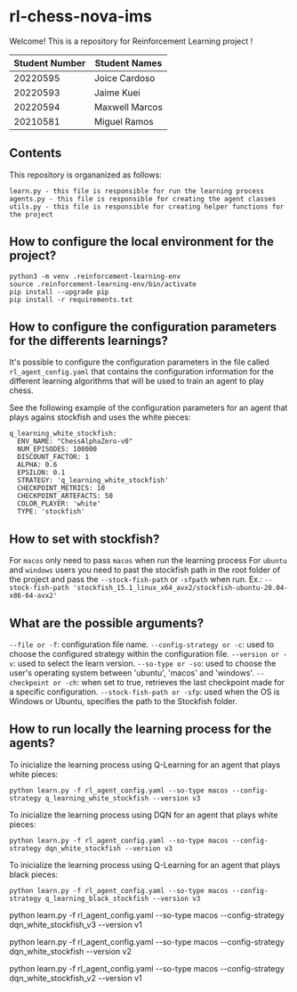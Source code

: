 # rl-chess-nova-ims

Welcome! This is a repository for Reinforcement Learning project ! 

| Student Number | Student Names |
|---|---|
| 20220595 | Joice Cardoso | 
| 20220593 | Jaime Kuei | 
| 20220594 | Maxwell Marcos | 
| 20210581 | Miguel Ramos |

## Contents
This repository is organanized as follows:
```
learn.py - this file is responsible for run the learning process
agents.py - this file is responsible for creating the agent classes  
utils.py - this file is responsible for creating helper functions for the project
```
## How to configure the local environment for the project?

 ```
python3 -m venv .reinforcement-learning-env
source .reinforcement-learning-env/bin/activate
pip install --upgrade pip
pip install -r requirements.txt
 ```

## How to configure the configuration parameters for the differents learnings?

It's possible to configure the configuration parameters in the file called `rl_agent_config.yaml` that contains the configuration information for the different learning algorithms that will be used to train an agent to play chess.

See the following example of the configuration parameters for an agent that plays agains stockfish and uses the white pieces:

```
q_learning_white_stockfish:
  ENV_NAME: "ChessAlphaZero-v0"
  NUM_EPISODES: 100000
  DISCOUNT_FACTOR: 1
  ALPHA: 0.6
  EPSILON: 0.1
  STRATEGY: 'q_learning_white_stockfish'
  CHECKPOINT_METRICS: 10
  CHECKPOINT_ARTEFACTS: 50
  COLOR_PLAYER: 'white'
  TYPE: 'stockfish'
```
## How to set with stockfish?
For `macos` only need to pass `macos` when run the learning process
For `ubuntu` and `windows` users you need to past the stockfish path in the root folder of the 
project and pass the `--stock-fish-path` or `-sfpath` when run. 
Ex.: `--stock-fish-path 'stockfish_15.1_linux_x64_avx2/stockfish-ubuntu-20.04-x86-64-avx2'`

## What are the possible arguments?

`--file or -f`: configuration file name.
`--config-strategy or -c`: used to choose the configured strategy within the configuration file.
`--version or -v`: used to select the learn version.
`--so-type or -so`: used to choose the user's operating system between 'ubuntu', 'macos' and 'windows'.
`--checkpoint or -ch`: when set to true, retrieves the last checkpoint made for a specific configuration.
`--stock-fish-path or -sfp`: used when the OS is Windows or Ubuntu, specifies the path to the Stockfish folder.

## How to run locally the learning process for the agents?

To inicialize the learning process using Q-Learning for an agent that plays white pieces:
```
python learn.py -f rl_agent_config.yaml --so-type macos --config-strategy q_learning_white_stockfish --version v3
```

To inicialize the learning process using DQN for an agent that plays white pieces:
```
python learn.py -f rl_agent_config.yaml --so-type macos --config-strategy dqn_white_stockfish --version v3
```

To inicialize the learning process using Q-Learning for an agent that plays black pieces:
```
python learn.py -f rl_agent_config.yaml --so-type macos --config-strategy q_learning_black_stockfish --version v3
```

python learn.py -f rl_agent_config.yaml --so-type macos --config-strategy dqn_white_stockfish_v3 --version v1


python learn.py -f rl_agent_config.yaml --so-type macos --config-strategy dqn_white_stockfish --version v2

python learn.py -f rl_agent_config.yaml --so-type macos --config-strategy dqn_white_stockfish_v2 --version v1
